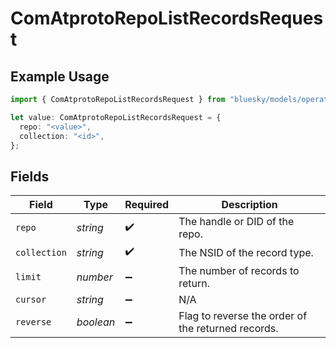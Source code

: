 # ComAtprotoRepoListRecordsRequest

## Example Usage

```typescript
import { ComAtprotoRepoListRecordsRequest } from "bluesky/models/operations";

let value: ComAtprotoRepoListRecordsRequest = {
  repo: "<value>",
  collection: "<id>",
};
```

## Fields

| Field                                              | Type                                               | Required                                           | Description                                        |
| -------------------------------------------------- | -------------------------------------------------- | -------------------------------------------------- | -------------------------------------------------- |
| `repo`                                             | *string*                                           | :heavy_check_mark:                                 | The handle or DID of the repo.                     |
| `collection`                                       | *string*                                           | :heavy_check_mark:                                 | The NSID of the record type.                       |
| `limit`                                            | *number*                                           | :heavy_minus_sign:                                 | The number of records to return.                   |
| `cursor`                                           | *string*                                           | :heavy_minus_sign:                                 | N/A                                                |
| `reverse`                                          | *boolean*                                          | :heavy_minus_sign:                                 | Flag to reverse the order of the returned records. |